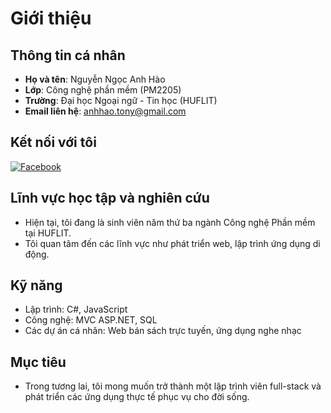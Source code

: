 # Giới thiệu

## Thông tin cá nhân
- **Họ và tên**: Nguyễn Ngọc Anh Hào
- **Lớp**: Công nghệ phần mềm (PM2205)
- **Trường**: Đại học Ngoại ngữ - Tin học (HUFLIT)
- **Email liên hệ**: [anhhao.tony@gmail.com](mailto:anhhao.tony@gmail.com)

## Kết nối với tôi
[![Facebook](https://img.shields.io/badge/Facebook-%231877F2.svg?style=for-the-badge&logo=Facebook&logoColor=white)](https://www.facebook.com/profile.php?id=100004822248499)

## Lĩnh vực học tập và nghiên cứu
- Hiện tại, tôi đang là sinh viên năm thứ ba ngành Công nghệ Phần mềm tại HUFLIT.
- Tôi quan tâm đến các lĩnh vực như phát triển web, lập trình ứng dụng di động.

## Kỹ năng
- Lập trình: C#, JavaScript
- Công nghệ: MVC ASP.NET, SQL
- Các dự án cá nhân: Web bán sách trực tuyến, ứng dụng nghe nhạc

## Mục tiêu
- Trong tương lai, tôi mong muốn trở thành một lập trình viên full-stack và phát triển các ứng dụng thực tế phục vụ cho đời sống.
